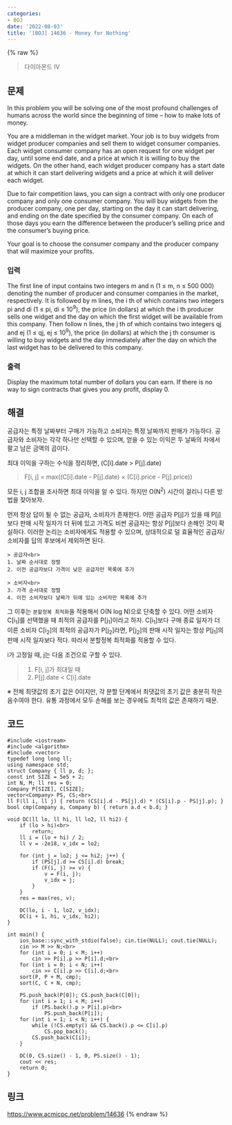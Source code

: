 ```yaml
---
categories:
- BOJ
date: '2022-08-03'
title: '[BOJ] 14636 - Money for Nothing'
---
```


{% raw %}
> 다이아몬드 IV<br>

## 문제
In this problem you will be solving one of the most profound challenges of humans across the world since the beginning of time – how to make lots of money.

You are a middleman in the widget market. Your job is to buy widgets from widget producer companies and sell them to widget consumer companies. Each widget consumer company has an open request for one widget per day, until some end date, and a price at which it is willing to buy the widgets. On the other hand, each widget producer company has a start date at which it can start delivering widgets and a price at which it will deliver each widget.

Due to fair competition laws, you can sign a contract with only one producer company and only one consumer company. You will buy widgets from the producer company, one per day, starting on the day it can start delivering, and ending on the date specified by the consumer company. On each of those days you earn the difference between the producer’s selling price and the consumer’s buying price.

Your goal is to choose the consumer company and the producer company that will maximize your profits.

### 입력
The first line of input contains two integers m and n (1 ≤ m, n ≤ 500 000) denoting the number of producer and consumer companies in the market, respectively. It is followed by m lines, the i th of which contains two integers pi  and di  (1 ≤ pi, di  ≤ 10<sup>9</sup>), the price (in dollars) at which the i th producer sells one widget and the day on which the first widget will be available from this company. Then follow n lines, the j th of which contains two integers qj  and ej  (1 ≤ qj, ej  ≤ 10<sup>9</sup>), the price (in dollars) at which the j th consumer is willing to buy widgets and the day immediately after the day on which the last widget has to be delivered to this company.

### 출력
Display the maximum total number of dollars you can earn. If there is no way to sign contracts that gives you any profit, display 0.

## 해결
공급자는 특정 날짜부터 구매가 가능하고 소비자는 특정 날짜까지 판매가 가능하다. 공급자와 소비자는 각각 하나만 선택할 수 있으며, 얻을 수 있는 이익은 두 날짜의 차에서 팔고 남은 금액의 곱이다.

최대 이익을 구하는 수식을 정리하면, (C[i].date > P[j].date)<br>
> F[i, j] = max((C[i].date - P[j].date) × (C[i].price - P[j].price))<br>

모든 i, j 조합을 조사하면 최대 이익을 알 수 있다. 하지만 O(N<sup>2</sup>) 시간이 걸리니 다른 방법을 찾아보자.

먼저 항상 답이 될 수 없는 공급자, 소비자가 존재한다. 어떤 공급자 P[j]가 있을 때 P[j]보다 판매 시작 일자가 더 뒤에 있고 가격도 비싼 공급자는 항상 P[j]보다 손해인 것이 확실하다. 이러한 논리는 소비자에게도 적용할 수 있으며, 상대적으로 덜 효율적인 공급자/소비자를 답의 후보에서 제외하면 된다.
```
> 공급자<br>
1. 날짜 순서대로 정렬
2. 이전 공급자보다 가격이 낮은 공급자만 목록에 추가

> 소비자<br>
3. 가격 순서대로 정렬
4. 이전 소비자보다 날짜가 뒤에 있는 소비자만 목록에 추가
```

그 이후는 `분할정복 최적화`을 적용해서 O(N log N)으로 단축할 수 있다. 어떤 소비자 C[i<sub>1</sub>]를 선택했을 때 최적의 공급자를 P[j<sub>1</sub>]이라고 하자. C[i<sub>1</sub>]보다 구매 종료 일자가 더 이른 소비자 C[i<sub>2</sub>]의 최적의 공급자가 P[j<sub>2</sub>]라면, P[j<sub>2</sub>]의 판매 시작 일자는 항상 P[j<sub>1</sub>]의 판매 시작 일자보다 적다. 따라서 분할정복 최적화를 적용할 수 있다.

i가 고정일 때, j는 다음 조건으로 구할 수 있다.
> 1. F[i, j]가 최대일 때<br>
> 2. P[j].date < C[i].date<br>

※ 전체 최댓값의 초기 값은 0이지만, 각 분할 단계에서 최댓값의 초기 값은 충분히 작은 음수여야 한다. 유통 과정에서 모두 손해를 보는 경우에도 최적의 값은 존재하기 때문.

## 코드
```
#include <iostream>
#include <algorithm>
#include <vector>
typedef long long ll;
using namespace std;
struct Company { ll p, d; };
const int SIZE = 5e5 + 2;
int N, M; ll res = 0;
Company P[SIZE], C[SIZE];
vector<Company> PS, CS;<br>
ll F(ll i, ll j) { return (CS[i].d - PS[j].d) * (CS[i].p - PS[j].p); }
bool cmp(Company a, Company b) { return a.d < b.d; }

void DC(ll lo, ll hi, ll lo2, ll hi2) {
	if (lo > hi)<br>
		return;
	ll i = (lo + hi) / 2;
	ll v = -2e18, v_idx = lo2;

	for (int j = lo2; j <= hi2; j++) {
		if (PS[j].d >= CS[i].d) break;
		if (F(i, j) >= v) {
			v = F(i, j);
			v_idx = j;
		}
	}
	res = max(res, v);

	DC(lo, i - 1, lo2, v_idx);
	DC(i + 1, hi, v_idx, hi2);
}

int main() {
	ios_base::sync_with_stdio(false); cin.tie(NULL); cout.tie(NULL);
	cin >> M >> N;<br>
	for (int i = 0; i < M; i++)
		cin >> P[i].p >> P[i].d;<br>
	for (int i = 0; i < N; i++)
		cin >> C[i].p >> C[i].d;<br>
	sort(P, P + M, cmp);
	sort(C, C + N, cmp);

	PS.push_back(P[0]); CS.push_back(C[0]);
	for (int i = 1; i < M; i++)
		if (PS.back().p > P[i].p)<br>
			PS.push_back(P[i]);
	for (int i = 1; i < N; i++) {
		while (!CS.empty() && CS.back().p <= C[i].p)
			CS.pop_back();
		CS.push_back(C[i]);
	}

	DC(0, CS.size() - 1, 0, PS.size() - 1);
	cout << res;
	return 0;
}
```

## 링크
https://www.acmicpc.net/problem/14636
{% endraw %}